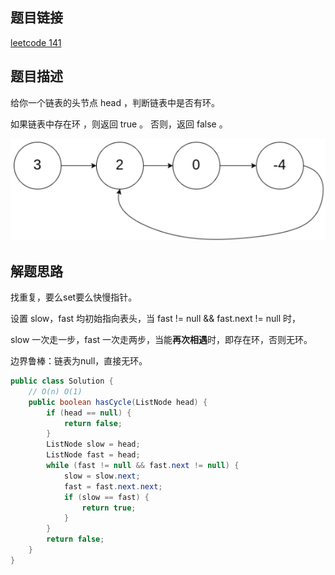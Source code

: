 ## 题目链接

[leetcode 141](https://leetcode.cn/problems/linked-list-cycle/)

## 题目描述

给你一个链表的头节点 head ，判断链表中是否有环。  

如果链表中存在环 ，则返回 true 。 否则，返回 false 。

![](https://github.com/RossVermouth/algorithm/blob/main/%E9%99%84%E4%BB%B6/%E9%93%BE%E8%A1%A8%E7%8E%AF%E5%85%A5%E5%8F%A3.png)

## 解题思路

找重复，要么set要么快慢指针。 

设置 slow，fast 均初始指向表头，当 fast != null && fast.next != null 时，  

slow 一次走一步，fast 一次走两步，当能**再次相遇**时，即存在环，否则无环。  

边界鲁棒：链表为null，直接无环。

```java
public class Solution {
    // O(n) O(1)
    public boolean hasCycle(ListNode head) {
        if (head == null) {
            return false;
        }
        ListNode slow = head;
        ListNode fast = head;
        while (fast != null && fast.next != null) {
            slow = slow.next;
            fast = fast.next.next;
            if (slow == fast) {
                return true;
            }
        }
        return false;
    }
}
```


